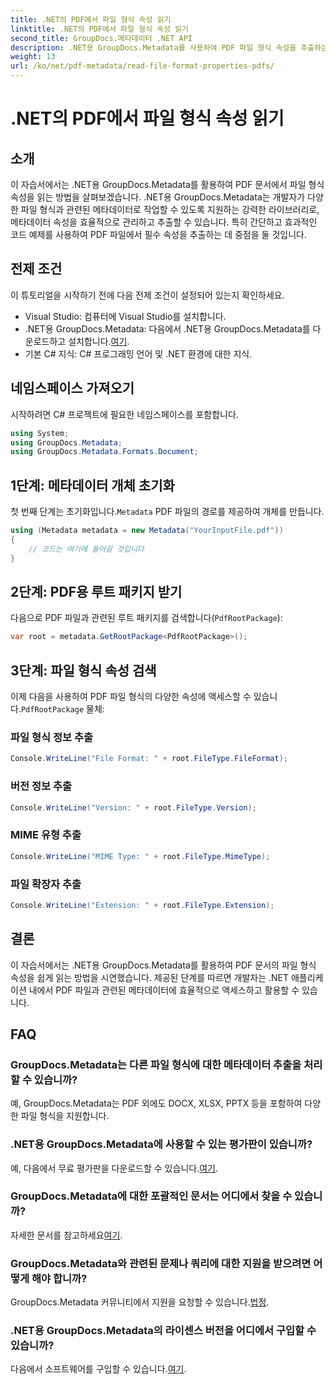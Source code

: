 ```yaml
---
title: .NET의 PDF에서 파일 형식 속성 읽기
linktitle: .NET의 PDF에서 파일 형식 속성 읽기
second_title: GroupDocs.메타데이터 .NET API
description: .NET용 GroupDocs.Metadata를 사용하여 PDF 파일 형식 속성을 추출하는 방법을 알아보세요. 간단한 C#을 사용하여 메타데이터 관리에 대해 알아보세요.
weight: 13
url: /ko/net/pdf-metadata/read-file-format-properties-pdfs/
---
```


# .NET의 PDF에서 파일 형식 속성 읽기

## 소개
이 자습서에서는 .NET용 GroupDocs.Metadata를 활용하여 PDF 문서에서 파일 형식 속성을 읽는 방법을 살펴보겠습니다. .NET용 GroupDocs.Metadata는 개발자가 다양한 파일 형식과 관련된 메타데이터로 작업할 수 있도록 지원하는 강력한 라이브러리로, 메타데이터 속성을 효율적으로 관리하고 추출할 수 있습니다. 특히 간단하고 효과적인 코드 예제를 사용하여 PDF 파일에서 필수 속성을 추출하는 데 중점을 둘 것입니다.
## 전제 조건
이 튜토리얼을 시작하기 전에 다음 전제 조건이 설정되어 있는지 확인하세요.
- Visual Studio: 컴퓨터에 Visual Studio를 설치합니다.
-  .NET용 GroupDocs.Metadata: 다음에서 .NET용 GroupDocs.Metadata를 다운로드하고 설치합니다.[여기](https://releases.groupdocs.com/metadata/net/).
- 기본 C# 지식: C# 프로그래밍 언어 및 .NET 환경에 대한 지식.

## 네임스페이스 가져오기
시작하려면 C# 프로젝트에 필요한 네임스페이스를 포함합니다.
```csharp
using System;
using GroupDocs.Metadata;
using GroupDocs.Metadata.Formats.Document;
```
## 1단계: 메타데이터 개체 초기화
 첫 번째 단계는 초기화입니다.`Metadata` PDF 파일의 경로를 제공하여 개체를 만듭니다.
```csharp
using (Metadata metadata = new Metadata("YourInputFile.pdf"))
{
    // 코드는 여기에 들어갈 것입니다
}
```
## 2단계: PDF용 루트 패키지 받기
다음으로 PDF 파일과 관련된 루트 패키지를 검색합니다(`PdfRootPackage`):
```csharp
var root = metadata.GetRootPackage<PdfRootPackage>();
```
## 3단계: 파일 형식 속성 검색
 이제 다음을 사용하여 PDF 파일 형식의 다양한 속성에 액세스할 수 있습니다.`PdfRootPackage` 물체:
### 파일 형식 정보 추출
```csharp
Console.WriteLine("File Format: " + root.FileType.FileFormat);
```
### 버전 정보 추출
```csharp
Console.WriteLine("Version: " + root.FileType.Version);
```
### MIME 유형 추출
```csharp
Console.WriteLine("MIME Type: " + root.FileType.MimeType);
```
### 파일 확장자 추출
```csharp
Console.WriteLine("Extension: " + root.FileType.Extension);
```

## 결론
이 자습서에서는 .NET용 GroupDocs.Metadata를 활용하여 PDF 문서의 파일 형식 속성을 쉽게 읽는 방법을 시연했습니다. 제공된 단계를 따르면 개발자는 .NET 애플리케이션 내에서 PDF 파일과 관련된 메타데이터에 효율적으로 액세스하고 활용할 수 있습니다.

## FAQ
### GroupDocs.Metadata는 다른 파일 형식에 대한 메타데이터 추출을 처리할 수 있습니까?
예, GroupDocs.Metadata는 PDF 외에도 DOCX, XLSX, PPTX 등을 포함하여 다양한 파일 형식을 지원합니다.
### .NET용 GroupDocs.Metadata에 사용할 수 있는 평가판이 있습니까?
 예, 다음에서 무료 평가판을 다운로드할 수 있습니다.[여기](https://releases.groupdocs.com/).
### GroupDocs.Metadata에 대한 포괄적인 문서는 어디에서 찾을 수 있습니까?
 자세한 문서를 참고하세요[여기](https://tutorials.groupdocs.com/metadata/net/).
### GroupDocs.Metadata와 관련된 문제나 쿼리에 대한 지원을 받으려면 어떻게 해야 합니까?
 GroupDocs.Metadata 커뮤니티에서 지원을 요청할 수 있습니다.[법정](https://forum.groupdocs.com/c/metadata/14).
### .NET용 GroupDocs.Metadata의 라이센스 버전을 어디에서 구입할 수 있습니까?
 다음에서 소프트웨어를 구입할 수 있습니다.[여기](https://purchase.groupdocs.com/buy).